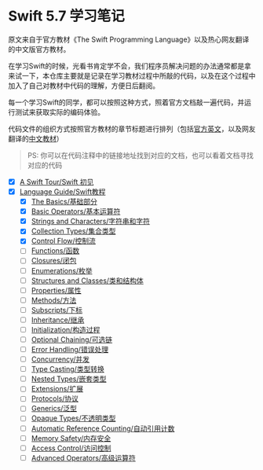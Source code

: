 # Swift 5.7 学习笔记
原文来自于官方教材《The Swift Programming Language》以及热心网友翻译的中文版官方教材。

在学习Swift的时候，光看书肯定学不会，我们程序员解决问题的办法通常都是拿来试一下，本仓库主要就是记录在学习教材过程中所敲的代码，以及在这个过程中加入了自己对教材中代码的理解，方便日后翻阅。

每一个学习Swift的同学，都可以按照这种方式，照着官方文档敲一遍代码，并运行测试来获取实际的编码体验。

代码文件的组织方式按照官方教材的章节标题进行排列（包括[官方英文](https://docs.swift.org/swift-book/)，以及网友翻译的[中文教材](https://swiftgg.gitbook.io/swift/)）

> PS: 你可以在代码注释中的链接地址找到对应的文档，也可以看着文档寻找对应的代码

- [X] [A Swift Tour/Swift 初见](https://github.com/dongfangzan/Swift5.7-Notes/blob/main/Swift5.7-Notes/1.%20Welcome%20to%20Swift(%E6%AC%A2%E8%BF%8E%E4%BD%BF%E7%94%A8Swift)/A%20Swift%20Tour.swift)
- [X] [Language Guide/Swift教程](https://github.com/dongfangzan/Swift5.7-Notes/tree/main/Swift5.7-Notes/2.%20Language%20Guild(Swift%E6%95%99%E7%A8%8B))
  - [X] [The Basics/基础部分](https://github.com/dongfangzan/Swift5.7-Notes/blob/main/Swift5.7-Notes/2.%20Language%20Guild(Swift%E6%95%99%E7%A8%8B)/TheBasics.swift)
  - [X] [Basic Operators/基本运算符](https://github.com/dongfangzan/Swift5.7-Notes/blob/main/Swift5.7-Notes/2.%20Language%20Guild(Swift%E6%95%99%E7%A8%8B)/BasicOperators.swift)
  - [X] [Strings and Characters/字符串和字符](https://github.com/dongfangzan/Swift5.7-Notes/blob/main/Swift5.7-Notes/2.%20Language%20Guild(Swift%E6%95%99%E7%A8%8B)/StringsAndCharacters.swift)
  - [X] [Collection Types/集合类型](https://github.com/dongfangzan/Swift5.7-Notes/blob/main/Swift5.7-Notes/2.%20Language%20Guild(Swift%E6%95%99%E7%A8%8B)/CollectionTypes.swift)
  - [X] [Control Flow/控制流](https://github.com/dongfangzan/Swift5.7-Notes/blob/main/Swift5.7-Notes/2.%20Language%20Guild(Swift%E6%95%99%E7%A8%8B)/ControlFlow.swift)
  - [ ] [Functions/函数]()
  - [ ] [Closures/闭包]()
  - [ ] [Enumerations/枚举]()
  - [ ] [Structures and Classes/类和结构体]()
  - [ ] [Properties/属性]()
  - [ ] [Methods/方法]()
  - [ ] [Subscripts/下标]()
  - [ ] [Inheritance/继承]()
  - [ ] [Initialization/构造过程]()
  - [ ] [Optional Chaining/可选链]()
  - [ ] [Error Handling/错误处理]()
  - [ ] [Concurrency/并发]()
  - [ ] [Type Casting/类型转换]()
  - [ ] [Nested Types/嵌套类型]()
  - [ ] [Extensions/扩展]()
  - [ ] [Protocols/协议]()
  - [ ] [Generics/泛型]()
  - [ ] [Opaque Types/不透明类型]()
  - [ ] [Automatic Reference Counting/自动引用计数]()
  - [ ] [Memory Safety/内存安全]()
  - [ ] [Access Control/访问控制]()
  - [ ] [Advanced Operators/高级运算符]()

